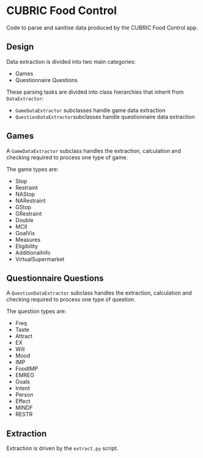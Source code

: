 # CUBRIC Food Control

Code to parse and sanitise data produced by the CUBRIC Food Control app.

## Design

Data extraction is divided into two main categories:

* Games
* Questionnaire Questions

These parsing tasks are divided into class hierarchies that inherit from ```DataExtractor```:

* ```GameDataExtractor``` subclasses handle game data extraction
* ```QuestionDataExtractor```subclasses handle questionnaire data extraction


## Games

A ```GameDataExtractor``` subclass handles the extraction, calculation and checking required to process one type of game.

The game types are:

* Stop
* Restraint
* NAStop
* NARestraint
* GStop
* GRestraint
* Double
* MCII
* GoalVis
* Measures
* Eligibility
* AdditionalInfo
* VirtualSupermarket

## Questionnaire Questions

A ```QuestionDataExtractor``` subclass handles the extraction, calculation and checking required to process one type of question.

The question types are:

* Freq
* Taste
* Attract
* EX
* Will
* Mood
* IMP
* FoodIMP
* EMREG
* Goals
* Intent
* Person
* Effect
* MINDF
* RESTR

## Extraction

Extraction is driven by the ```extract.py``` script.
